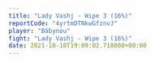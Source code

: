 ```yaml
---
title: "Lady Vashj - Wipe 3 (16%)"
reportCode: "4yrtmDTNkwGfznvJ"
player: "Bãbynou"
fight: "Lady Vashj - Wipe 3 (16%)"
date: 2021-10-10T19:09:02.718000+00:00
---
```

